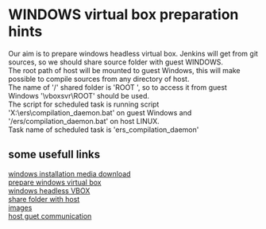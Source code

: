 # WINDOWS virtual box preparation hints  

Our aim is to prepare windows headless virtual box. Jenkins will get from git sources, so we should share source folder with guest WINDOWS.  
The root path of host will be mounted to guest Windows, this will make possible to compile sources from any directory of host.  
The name of '/' shared folder is 'ROOT ', so to access it from guest Windows '\\vboxsvr\ROOT' should be used.  
The script for scheduled task is running script 'X:\ers\compilation_daemon.bat' on guest Windows and '/ers/compilation_daemon.bat' on host LINUX.  
Task name of scheduled task is 'ers_compilation_daemon'
  
## some usefull links  
[windows installation media download](https://www.microsoft.com/en-us/software-download/windows10)  
[prepare windows virtual box](https://en.wikibooks.org/wiki/VirtualBox/Setting_up_a_Virtual_Machine/Windows)  
[windows headless VBOX](https://stackoverflow.com/questions/19017825/how-to-run-oracle-virtualbox-vbox-in-fully-background-microsoft-windows-wi)   
[share folder with host](https://help.ubuntu.com/community/VirtualBox/SharedFolders)  
[images](https://desycloud.desy.de/index.php/s/XvNhzouZlV5s12W?path=%2Fwindows_virtual_box)  
[host guet communication](https://www.tecmint.com/network-between-guest-vm-and-host-virtualbox/)  
